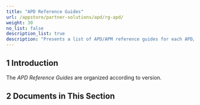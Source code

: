 ```yaml
---
title: "APD Reference Guides"
url: /appstore/partner-solutions/apd/rg-apd/
weight: 30
no_list: false
description_list: true
description: "Presents a list of APD/APM reference guides for each APD/APM version."
---
```


## 1 Introduction

The *APD Reference Guides* are organized according to version.

## 2 Documents in This Section
